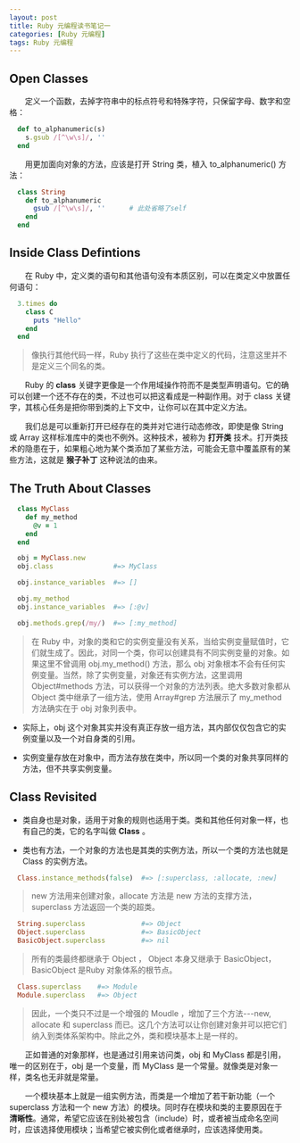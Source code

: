 ```yaml
---
layout: post
title: Ruby 元编程读书笔记一
categories: [Ruby 元编程]
tags: Ruby 元编程
---
```


## Open Classes

&emsp;&emsp;定义一个函数，去掉字符串中的标点符号和特殊字符，只保留字母、数字和空格：
```ruby
  def to_alphanumeric(s)
    s.gsub /[^\w\s]/, ''
  end
```
&emsp;&emsp;用更加面向对象的方法，应该是打开 String 类，植入 to_alphanumeric() 方法：
```ruby
  class String
    def to_alphanumeric
      gsub /[^\w\s]/, ''      # 此处省略了self
    end
  end
```

## Inside Class Defintions

&emsp;&emsp;在 Ruby 中，定义类的语句和其他语句没有本质区别，可以在类定义中放置任何语句：
```ruby
  3.times do
    class C
      puts "Hello"
    end
  end
```
>像执行其他代码一样，Ruby 执行了这些在类中定义的代码，注意这里并不是定义三个同名的类。

&emsp;&emsp;Ruby 的 **class** 关键字更像是一个作用域操作符而不是类型声明语句。它的确可以创建一个还不存在的类，不过也可以把这看成是一种副作用。对于 class 关键字，其核心任务是把你带到类的上下文中，让你可以在其中定义方法。

&emsp;&emsp;我们总是可以重新打开已经存在的类并对它进行动态修改，即使是像 String 或 Array 这样标准库中的类也不例外。这种技术，被称为 **打开类** 技术。打开类技术的隐患在于，如果粗心地为某个类添加了某些方法，可能会无意中覆盖原有的某些方法，这就是 **猴子补丁** 这种说法的由来。

## The Truth About Classes

```ruby
  class MyClass
    def my_method
      @v = 1
    end
  end

  obj = MyClass.new
  obj.class               #=> MyClass

  obj.instance_variables  #=> []

  obj.my_method
  obj.instance_variables  #=> [:@v]

  obj.methods.grep(/my/)  #=> [:my_method]
```
>在 Ruby 中，对象的类和它的实例变量没有关系，当给实例变量赋值时，它们就生成了。因此，对同一个类，你可以创建具有不同实例变量的对象。如果这里不曾调用 obj.my_method() 方法，那么 obj 对象根本不会有任何实例变量。当然，除了实例变量，对象还有实例方法，这里调用 Object#methods 方法，可以获得一个对象的方法列表。绝大多数对象都从 Object 类中继承了一组方法，使用 Array#grep 方法展示了 my_method 方法确实在于 obj 对象列表中。

* 实际上，obj 这个对象其实并没有真正存放一组方法，其内部仅仅包含它的实例变量以及一个对自身类的引用。

* 实例变量存放在对象中，而方法存放在类中，所以同一个类的对象共享同样的方法，但不共享实例变量。

## Class Revisited

* 类自身也是对象，适用于对象的规则也适用于类。类和其他任何对象一样，也有自己的类，它的名字叫做 **Class** 。

* 类也有方法，一个对象的方法也是其类的实例方法，所以一个类的方法也就是 Class 的实例方法。

```ruby
  Class.instance_methods(false)  #=> [:superclass, :allocate, :new]
```
>new 方法用来创建对象，allocate 方法是 new 方法的支撑方法， superclass 方法返回一个类的超类。

```ruby
  String.superclass              #=> Object
  Object.superclass              #=> BasicObject
  BasicObject.superclass         #=> nil
```
>所有的类最终都继承于 Object ， Object 本身又继承于 BasicObject，BasicObject 是Ruby 对象体系的根节点。

```ruby
  Class.superclass    #=> Module
  Module.superclass   #=> Object
```
>因此，一个类只不过是一个增强的 Moudle ，增加了三个方法---new, allocate 和 superclass 而已。这几个方法可以让你创建对象并可以把它们纳入到类体系架构中。除此之外，类和模块基本上是一样的。

&emsp;&emsp;正如普通的对象那样，也是通过引用来访问类，obj 和 MyClass 都是引用，唯一的区别在于，obj 是一个变量，而 MyClass 是一个常量。就像类是对象一样，类名也无非就是常量。

&emsp;&emsp;一个模块基本上就是一组实例方法，而类是一个增加了若干新功能（一个 superclass 方法和一个 new 方法）的模块。同时存在模块和类的主要原因在于 **清晰性**。通常，希望它应该在别处被包含（include）时，或者被当成命名空间时，应该选择使用模块；当希望它被实例化或者继承时，应该选择使用类。
